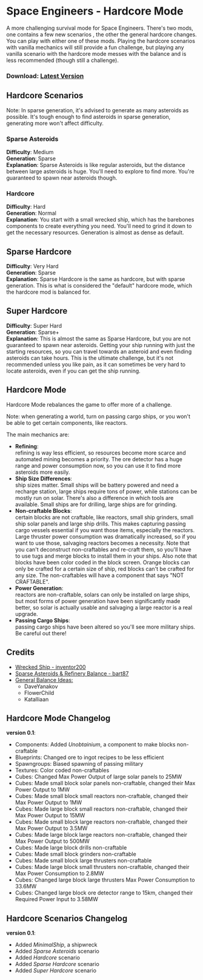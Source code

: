 Space Engineers - Hardcore Mode
===============================

A more challenging survival mode for Space Engineers. There's two mods, one contains a few new scenarios , the other the general hardcore changes. You can play with either one of these mods. Playing the hardcore scenarios with vanilla mechanics will still provide a fun challenge, but playing any vanilla scenario with the hardcore mode messes with the balance and is less recommended (though still a challenge).

### Download: [Latest Version](https://github.com/SimonMeskens/Space-Engineers-Hardcore-Mode/releases/latest)

Hardcore Scenarios
------------------
Note: In sparse generation, it's advised to generate as many asteroids as possible. It's tough enough to find asteroids in sparse generation, generating more won't affect difficulty.

### Sparse Asteroids
__Difficulty__: Medium  
__Generation__: Sparse  
__Explanation__: Sparse Asteroids is like regular asteroids, but the distance between large asteroids is huge. You'll need to explore to find more. You're guaranteed to spawn near asteroids though.

### Hardcore
__Difficulty__: Hard  
__Generation__: Normal  
__Explanation__: You start with a small wrecked ship, which has the barebones components to create everything you need. You'll need to grind it down to get the necessary resources. Generation is almost as dense as default.

## Sparse Hardcore
__Difficulty__: Very Hard  
__Generation__: Sparse  
__Explanation__: Sparse Hardcore is the same as hardcore, but with sparse generation. This is what is considered the "default" hardcore mode, which the hardcore mod is balanced for.

## Super Hardcore
__Difficulty__: Super Hard  
__Generation__: Sparse+  
__Explanation__: This is almost the same as Sparse Hardcore, but you are not guaranteed to spawn near asteroids. Getting your ship running with just the starting resources, so you can travel towards an asteroid and even finding asteroids can take hours. This is the ultimate challenge, but it's not recommended unless you like pain, as it can sometimes be very hard to locate asteroids, even if you can get the ship running.

Hardcore Mode
-------------
Hardcore Mode rebalances the game to offer more of a challenge.

Note: when generating a world, turn on passing cargo ships, or you won't be able to get certain components, like reactors.

The main mechanics are:
* __Refining__:  
  refining is way less efficient, so resources become more scarce and automated mining becomes a priority. The ore detector has a huge range and power consumption now, so you can use it to find more asteroids more easily.
* __Ship Size Differences__:  
  ship sizes matter. Small ships will be battery powered and need a recharge station, large ships require tons of power, while stations can be mostly run on solar. There's also a difference in which tools are available. Small ships are for drilling, large ships are for grinding.
* __Non-craftable Blocks__:  
  certain blocks are not craftable, like reactors, small ship grinders, small ship solar panels and large ship drills. This makes capturing passing cargo vessels essential if you want those items, especially the reactors. Large thruster power consumption was dramatically increased, so if you want to use those, salvaging reactors becomes a necessity.
  Note that you can't deconstruct non-craftables and re-craft them, so you'll have to use tugs and merge blocks to install them in your ships.
  Also note that blocks have been color coded in the block screen. Orange blocks can only be crafted for a certain size of ship, red blocks can't be crafted for any size. The non-craftables will have a component that says "NOT CRAFTABLE".
* __Power Generation__:  
  reactors are non-craftable, solars can only be installed on large ships, but most forms of power generation have been significantly made better, so solar is actually usable and salvaging a large reactor is a real upgrade.
* __Passing Cargo Ships__:  
  passing cargo ships have been altered so you'll see more military ships. Be careful out there!

Credits
-------
* [Wrecked Ship - inventor200](http://forums.keenswh.com/post/new-challenge-spawn-ship-6963191)
* [Sparse Asteroids & Refinery Balance - bart87](http://www.moddb.com/mods/scarcity-mod)
* [General Balance Ideas: ](http://www.sargunster.com/btwforum/viewtopic.php?f=8&t=8443)
  + DaveYanakov
  + FlowerChild
  + Katalliaan

Hardcore Mode Changelog
-----------------------
__version 0.1__:
* Components: Added _Unobtainium_, a component to make blocks non-craftable
* Blueprints: Changed ore to ingot recipes to be less efficient
* Spawngroups: Biased spawning of passing military
* Textures: Color coded non-craftables
* Cubes: Changed Max Power Output of large solar panels to 25MW
* Cubes: Made small block solar panels non-craftable, changed their Max Power Output to 1MW
* Cubes: Made small block small reactors non-craftable, changed their Max Power Output to 1MW
* Cubes: Made large block small reactors non-craftable, changed their Max Power Output to 15MW
* Cubes: Made small block large reactors non-craftable, changed their Max Power Output to 3.5MW
* Cubes: Made large block large reactors non-craftable, changed their Max Power Output to 500MW
* Cubes: Made large block drills non-craftable
* Cubes: Made small block grinders non-craftable
* Cubes: Made small block large thrusters non-craftable
* Cubes: Made large block small thrusters non-craftable, changed their Max Power Consumption to 2.8MW
* Cubes: Changed large block large thrusters Max Power Consumption to 33.6MW
* Cubes: Changed large block ore detector range to 15km, changed their Required Power Input to 3.58MW

Hardcore Scenarios Changelog
----------------------------
__version 0.1__:
* Added _MinimalShip_, a shipwreck
* Added _Sparse Asteroids_ scenario
* Added _Hardcore_ scenario
* Added _Sparse Hardcore_ scenario
* Added _Super Hardcore_ scenario
